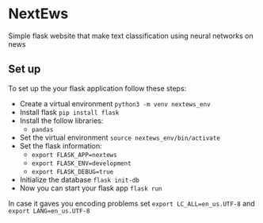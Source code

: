 # NextEws
Simple flask website that make text classification using neural networks on news

## Set up
To set up the your flask application follow these steps:
* Create a virtual environment `python3 -m venv nextews_env`
* Install flask `pip install flask`
* Install the follow libraries:
    * `pandas`
* Set the virtual environment `source nextews_env/bin/activate`
* Set the flask information:
    * `export FLASK_APP=nextews`
    * `export FLASK_ENV=development`
    * `export FLASK_DEBUG=true`
* Initialize the database `flask init-db`
* Now you can start your flask app `flask run`

In case it gaves you encoding problems set `export LC_ALL=en_us.UTF-8` and `export LANG=en_us.UTF-8`